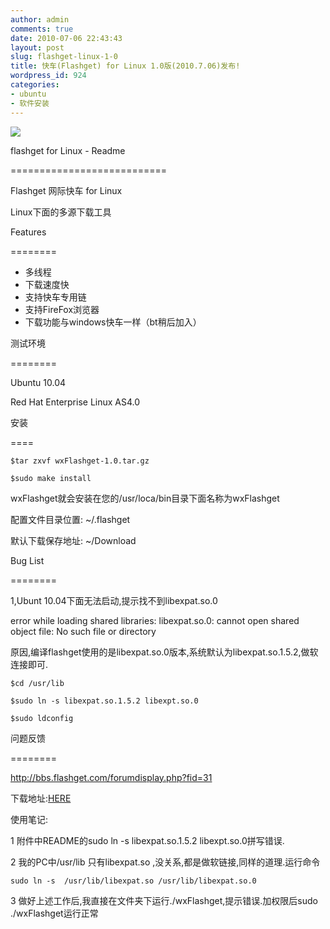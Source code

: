 ```yaml
---
author: admin
comments: true
date: 2010-07-06 22:43:43
layout: post
slug: flashget-linux-1-0
title: 快车(Flashget) for Linux 1.0版(2010.7.06)发布!
wordpress_id: 924
categories:
- ubuntu
- 软件安装
---
```


![](http://bbs.flashget.com/attachments/day_100706/10070615496740cbfed7dd094d.jpg)

flashget for Linux - Readme

===========================

Flashget 网际快车 for Linux 

Linux下面的多源下载工具

Features

========

- 多线程
- 下载速度快
- 支持快车专用链
- 支持FireFox浏览器
- 下载功能与windows快车一样（bt稍后加入）

测试环境

========

Ubuntu 10.04

Red Hat Enterprise Linux AS4.0

安装

====

    $tar zxvf wxFlashget-1.0.tar.gz

    $sudo make install

wxFlashget就会安装在您的/usr/loca/bin目录下面名称为wxFlashget

配置文件目录位置: ~/.flashget

默认下载保存地址: ~/Download

Bug List

========

1,Ubunt 10.04下面无法启动,提示找不到libexpat.so.0

error while loading shared libraries: libexpat.so.0: cannot open shared object file: No such file or directory

原因,编译flashget使用的是libexpat.so.0版本,系统默认为libexpat.so.1.5.2,做软连接即可.

    $cd /usr/lib

    $sudo ln -s libexpat.so.1.5.2 libexpt.so.0

    $sudo ldconfig

问题反馈

========

http://bbs.flashget.com/forumdisplay.php?fid=31

下载地址:[HERE](http://bbs.flashget.com/attachment.php?aid=MTMxN3w4NWUwZDk3YXwxMjc4NDI2MjIzfDMzYjZ0bHlyRUdLQ2JxK0xaOHFhSjEzSXljaWpZVExXa0ZHUDArSGw4NHFpbWZj)

使用笔记:  

1 附件中README的sudo ln -s libexpat.so.1.5.2 libexpt.so.0拼写错误.

2  我的PC中/usr/lib 只有libexpat.so ,没关系,都是做软链接,同样的道理.运行命令

    sudo ln -s  /usr/lib/libexpat.so /usr/lib/libexpat.so.0

3  做好上述工作后,我直接在文件夹下运行./wxFlashget,提示错误.加权限后sudo ./wxFlashget运行正常

